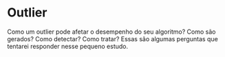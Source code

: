 # Outlier

Como um outlier pode afetar o desempenho do seu algoritmo? Como são gerados? 
Como detectar? Como tratar? Essas são algumas perguntas que tentarei responder 
nesse pequeno estudo.

